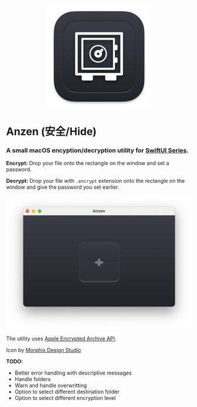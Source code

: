 <p align="center">
  <img src="icon.png" width="280" />
</p>

# Anzen (安全/Hide)
### A small macOS encyption/decryption utility for [SwiftUI Series](https://www.swiftuiseries.com/).

**Encrypt:** Drop your file onto the rectangle on the window and set a password.

**Decrypt:** Drop your file with `.encrypt` extension onto the rectangle on the window and give the password you set earlier.
<p align="center">
  <img src="application.png" width="580" />
</p>

The utility uses [Apple Encrypted Archive API](https://developer.apple.com/documentation/applearchive/encrypting_and_decrypting_a_single_file).

Icon by [Morphix Design Studio](https://morphix.si)

**TODO:**
- Better error handling with descriptive messages
- Handle folders
- Warn and handle overwritting
- Option to select different destination folder
- Option to select different encryption level